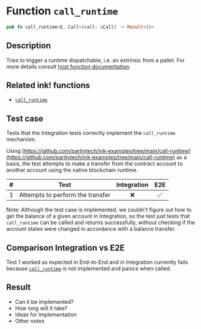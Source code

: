 # Function `call_runtime`

```rust
pub fn call_runtime<E, Call>(call: &Call) -> Result<()>
```

## Description

Tries to trigger a runtime dispatchable, i.e. an extrinsic from a pallet. For more details consult [host function documentation](https://paritytech.github.io/substrate/master/pallet_contracts/api_doc/trait.Current.html#tymethod.call_runtime).

## Related ink! functions

- [`call_runtime`](https://paritytech.github.io/ink/ink_env/fn.call_runtime.html)

## Test case

Tests that the Integration tests correctly implement the `call_runtime` mechanism.

Using [https://github.com/paritytech/ink-examples/tree/main/call-runtime](https://github.com/paritytech/ink-examples/tree/main/call-runtime) as a basis, the test attempts to make a transfer from the contract account to another account using the native blockchain runtime.

| \#  | Test                             | Integration | E2E |
| --- | -------------------------------- | :---------: | :-: |
| 1   | Attempts to perform the transfer |     ❌      | ✅  |

Note: Although the test case is implemented, we couldn't figure out how to get the balance of a given account in Integration, so the test just tests that `call_runtime` can be called and returns successfully, without checking if the account states were changed in accordance with a balance transfer.

## Comparison Integration vs E2E

Test 1 worked as expected in End-to-End and in Integration currently fails because [`call_runtime`](https://paritytech.github.io/ink/ink_env/fn.call_runtime.html) is not implemented and panics when called.

## Result

- Can it be implemented?
- How long will it take?
- Ideas for implementation
- Other notes
